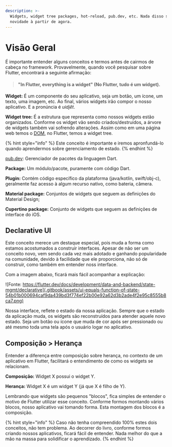 ```yaml
---
description: >-
  Widgets, widget tree packages, hot-reload, pub.dev, etc. Nada disso será
  novidade à partir de agora.
---
```


# Visão Geral

É importante entender alguns conceitos e termos antes de cairmos de cabeça no framework. Provavelmente, quando você pesquisar sobre Flutter, encontrará a seguinte afirmação:

> #### "In Flutter, everything is a widget" \(No Flutter, tudo é um widget\).

**Widget:** É um componente do seu aplicativo, seja um botão, um ícone, um texto, uma imagem, etc. Ao final, vários widgets irão compor o nosso aplicativo. E a pronúncia é _uidjêt_.

**Widget tree:** É a estrutura que representa como nossos widgets estão organizados. Conforme os widget vão sendo criados/destruídos, a árvore de widgets também vai sofrendo alterações. Assim como em uma página web temos o [DOM](https://developer.mozilla.org/pt-BR/docs/DOM/Referencia_do_DOM), no Flutter, temos a widget tree.

{% hint style="info" %}
Este conceito é importante e iremos apronfundá-lo quando aprendermos sobre gerenciamento de estado.
{% endhint %}

[pub.dev](https://pub.dev): Gerenciador de pacotes da linguagem Dart.

**Package:** Um módulo/pacote, puramente com código Dart. 

**Plugin:** Contém código específico da plataforma \(java/kotlin, swift/obj-c\), geralmente faz acesso à algum recurso nativo, como bateria, câmera.

**Material package:** Conjuntos de widgets que seguem as definições do Material Design;

**Cupertino package:** Conjunto de widgets que seguem as definições de interface do iOS.

## Declarative UI

Este conceito merece um destaque especial, pois muda a forma como estamos acostumados a construir interfaces. Apesar de não ser um conceito novo, vem sendo cada vez mais adotado  e ganhando popularidade na comunidade, devido à facilidade que ele proporciona, não só de construir, como também em entender noss interface.

Com a imagem abaixo, ficará mais fácil acompanhar a explicação:

![Fonte: https://flutter.dev/docs/development/data-and-backend/state-mgmt/declarative](.gitbook/assets/ui-equals-function-of-state-54b01b000694caf9da439bd3f774ef22b00e92a62d3b2ade4f2e95c8555b8ca7.png)

Nossa interface, reflete o estado da nossa aplicação. Sempre que o estado da aplicação muda, os widgets são reconstruídos para atender aquele novo estado. Seja um botão ou ícone que muda de cor após ser pressionado ou até mesmo toda uma tela após o usuário logar no aplicativo.

## Composição &gt; Herança

Entender a diferença entre composição sobre herança, no contexto de um aplicativo em Flutter, facilitará o entendimento de como os widgets se relacionam.

**Composição:** Widget X possui o widget Y.

**Herança:** Widget X é um widget Y \(já que X é filho de Y\).

Lembrando que widgets são pequenos "blocos", fica simples de entender o motivo de Flutter utilizar esse conceito. Conforme formos montando vários blocos, nosso aplicativo vai tomando forma. Esta montagem dos blocos é a composição.

{% hint style="info" %}
Caso não tenha compreendido 100% estes dois conceitos, não tem problema. Ao decorrer do livro, conforme formos criando nossos aplicativos, ficará fácil de entender. Nada melhor do que a mão na massa para solidificar o aprendizado.
{% endhint %}

